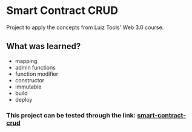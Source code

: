 # Smart Contract CRUD

Project to apply the concepts from Luiz Tools' Web 3.0 course.

## What was learned?

- mapping
- admin functions
- function modifier
- constructor
- immutable
- build
- deploy

### This project can be tested through the link: [smart-contract-crud](<https://testnet.bscscan.com/address/0xB2aD3D148b3C0Cf0ca0E552a7da93683d19D0D43#writeContract>)
